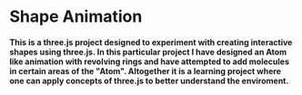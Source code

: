 <h1> Shape Animation </h1>

<h4>
This is a three.js project designed to experiment with creating interactive shapes using three.js. 
In this particular project I have designed an Atom like animation with revolving rings and have attempted to add molecules in certain areas of the "Atom".
Altogether it is a learning project where one can apply concepts of three.js to better understand the enviroment.
</h4>
